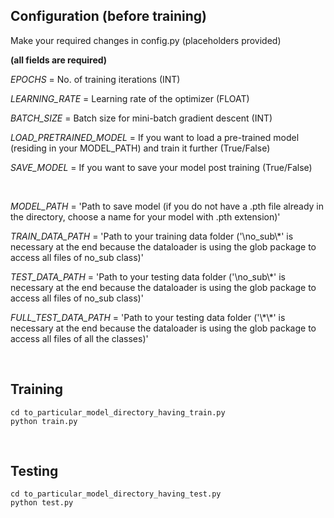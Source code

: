 ## Configuration (before training)

Make your required changes in config.py (placeholders provided)

__(all fields are required)__

*EPOCHS* = No. of training iterations (INT)

*LEARNING_RATE* = Learning rate of the optimizer (FLOAT)

*BATCH_SIZE* = Batch size for mini-batch gradient descent (INT)

*LOAD_PRETRAINED_MODEL* = If you want to load a pre-trained model (residing in your MODEL_PATH) and train it further (True/False)

*SAVE_MODEL* = If you want to save your model post training (True/False)

<br>

*MODEL_PATH* = 'Path to save model (if you do not have a .pth file already in the directory, choose a name for your model with .pth extension)'

*TRAIN_DATA_PATH* = 'Path to your training data folder ('\\no_sub\\\*' is necessary at the end because the dataloader is using the glob package to access all files of no_sub class)'

*TEST_DATA_PATH* = 'Path to your testing data folder ('\\no_sub\\\*' is necessary at the end because the dataloader is using the glob package to access all files of no_sub class)'

*FULL_TEST_DATA_PATH* = 'Path to your testing data folder ('\\\*\\\*' is necessary at the end because the dataloader is using the glob package to access all files of all the classes)'

<br>

## Training

```
cd to_particular_model_directory_having_train.py
python train.py
```
<br>

## Testing 

```
cd to_particular_model_directory_having_test.py
python test.py
```
